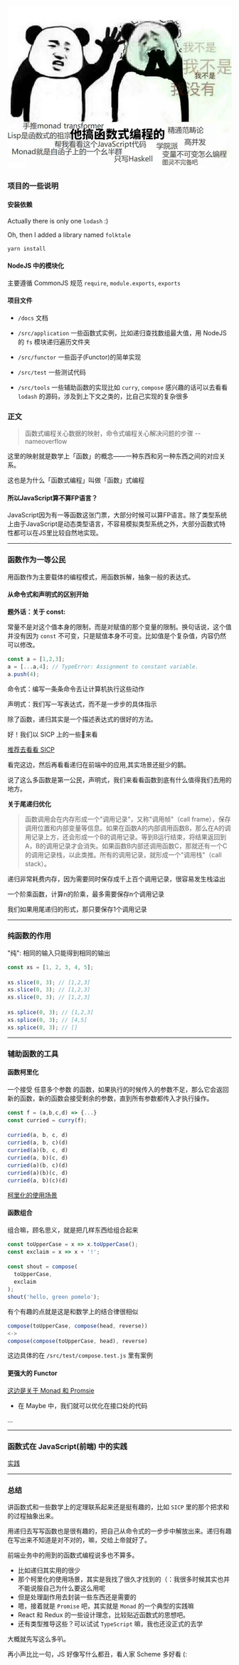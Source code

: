 
![](./docs/header.jpg)

### 项目的一些说明

#### 安装依赖

Actually there is only one `lodash` :)

Oh, then I added a library named `folktale`

```bash
yarn install
```

#### NodeJS 中的模块化

主要遵循 CommonJS 规范 `require`, `module.exports`, `exports`

#### 项目文件

- `/docs` 文档

- `/src/application` 一些函数式实例，比如递归查找数组最大值，用 NodeJS 的 `fs` 模块递归遍历文件夹

- `/src/functor` 一些函子(Functor)的简单实现

- `/src/test` 一些测试代码

- `/src/tools` 一些辅助函数的实现比如 `curry`, `compose` 感兴趣的话可以去看看 `lodash` 的源码，涉及到上下文之类的，比自己实现的复杂很多

### 正文

>函数式编程关心数据的映射，命令式编程关心解决问题的步骤 -- nameoverflow

这里的映射就是数学上「函数」的概念——一种东西和另一种东西之间的对应关系。

这也是为什么「函数式编程」叫做「函数」式编程

#### 所以JavaScript算不算FP语言？

JavaScript因为有一等函数这张门票，大部分时候可以算FP语言。除了类型系统上由于JavaScript是动态类型语言，不容易模拟类型系统之外，大部分函数式特性都可以在JS里比较自然地实现。

---

### 函数作为一等公民

用函数作为主要载体的编程模式，用函数拆解，抽象一般的表达式。

#### 从命令式和声明式的区别开始

**题外话：关于 const:**

常量不是对这个值本身的限制，而是对赋值的那个变量的限制。换句话说，这个值并没有因为 `const` 不可变，只是赋值本身不可变。比如值是个复杂值，内容仍然可以修改。

```js
const a = [1,2,3];
a = [...a,4]; // TypeError: Assignment to constant variable.
a.push(4);
```

命令式：编写一条条命令去让计算机执行这些动作

声明式：我们写一写表达式，而不是一步步的具体指示

除了函数，递归其实是一个描述表达式的很好的方法。

好！我们以 SICP 上的一些🌰来看

[推荐去看看 SICP](./docs/sicp.md)

看完这边，然后再看看递归在前端中的应用,其实场景还挺少的鹅。

说了这么多函数是第一公民，声明式，我们来看看函数到底有什么值得我们去用的地方。

**关于尾递归优化**

>函数调用会在内存形成一个"调用记录"，又称"调用帧"（call frame），保存调用位置和内部变量等信息。如果在函数A的内部调用函数B，那么在A的调用记录上方，还会形成一个B的调用记录。等到B运行结束，将结果返回到A，B的调用记录才会消失。如果函数B内部还调用函数C，那就还有一个C的调用记录栈，以此类推。所有的调用记录，就形成一个"调用栈"（call stack）。

递归非常耗费内存，因为需要同时保存成千上百个调用记录，很容易发生栈溢出

一个阶乘函数，计算n的阶乘，最多需要保存n个调用记录

我们如果用尾递归的形式，那只要保存1个调用记录

---

### 纯函数的作用

"纯": 相同的输入只能得到相同的输出

```js
const xs = [1, 2, 3, 4, 5];

xs.slice(0, 3); // [1,2,3]
xs.slice(0, 3); // [1,2,3]
xs.slice(0, 3); // [1,2,3]

xs.splice(0, 3); // [1,2,3]
xs.splice(0, 3); // [4,5]
xs.splice(0, 3); // []
```

---

### 辅助函数的工具

#### 函数柯里化

一个接受 任意多个参数 的函数，如果执行的时候传入的参数不足，那么它会返回新的函数，新的函数会接受剩余的参数，直到所有参数都传入才执行操作。

```js
const f = (a,b,c,d) => {...}
const curried = curry(f);

curried(a, b, c, d)
curried(a, b, c)(d)
curried(a)(b, c, d)
curried(a, b)(c, d)
curried(a)(b, c)(d)
curried(a)(b)(c, d)
curried(a, b)(c)(d)
```

[柯里化的使用场景](./docs/curry.md)

#### 函数组合

组合嘛，顾名思义，就是把几样东西给组合起来

```js
const toUpperCase = x => x.toUpperCase();
const exclaim = x => x + '!';

const shout = compose(
  toUpperCase,
  exclaim
);
shout('hello, green pomelo');
```

有个有趣的点就是这是和数学上的结合律很相似

```js
compose(toUpperCase, compose(head, reverse))
<->
compose(compose(toUpperCase, head), reverse)
```

这边具体的在 `/src/test/compose.test.js` 里有案例

#### 更强大的 Functor

[这边是关于 Monad 和 Promsie](./docs/monad.md)

- 在 Maybe 中，我们就可以优化在接口处的代码

...

---

### 函数式在 JavaScript(前端) 中的实践

[实践](./docs/real-use.md)

---

### 总结

讲函数式和一些数学上的定理联系起来还是挺有趣的，比如 `SICP` 里的那个把求和的过程抽象出来。

用递归去写写函数也是很有趣的，把自己从命令式的一步步中解放出来。递归有趣在写出来不知道是对不对的，嘛，交给上帝就好了。

前端业务中的用到的函数式编程说多也不算多。

- 比如递归其实用的很少
- 那个柯里化的使用场景，其实是我找了很久才找到的（：我很多时候其实也并不能说服自己为什么要这么用呢
- 但是处理副作用去封装一些东西还是需要的
- 嗯，接着就是 `Promise` 吧，其实就是 `Monad` 的一个典型的实践嘛
- React 和 Redux 的一些设计理念，比较贴近函数式的思想吧。
- 还有类型推导这些？可以试试 `TypeScript` 嘛，我也还没正式的去学

大概就先写这么多叭。

再小声比比一句，JS 好像写什么都丑，看人家 Scheme 多好看 (:
